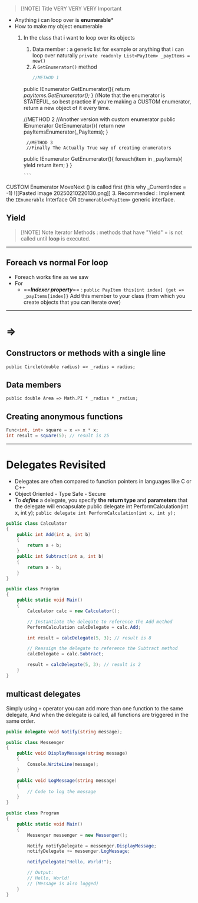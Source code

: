 
> [!NOTE] Title
> VERY VERY VERY Important
- Anything i can loop over is **enumerable***
- How to  make my object enumerable
	1. In the class that i want to loop over its objects
		1. Data member : a generic list for example or anything that i can loop over naturally
		   `private readonly List<PayItem> _payItems = new()`
		2. A `GetEnumerator()` method 
		   ```C#
		   //METHOD 1
		public IEnumerator<PayItem> GetEnumerator(){
		return _payItems.GetEnumerator();_
		}
		//Note that the enumerator is STATEFUL, so best practice if you're making a CUSTOM enumerator, return a new object of it every time.
		
		//METHOD 2
		//Another version with custom enumerator
		public IEnumerator<PayItem> GetEnumerator(){
     		return new payItemsEnumerator(_PayItems);
     		}
     		
     		//METHOD 3
     		//Finally The Actually True way of creating enumerators
     	public IEnumerator<PayItem> GetEnumerator(){
     		foreach(item in _payItems){
     		yield return item;
     		}
     	}
		
		   ```
CUSTOM Enumerator
MoveNext () is called first (this why \_CurrentIndex = -1)
![[Pasted image 20250210220130.png]]
	3. Recommended : Implement the `IEnumerable`  Interface OR `IEnumerable<PayItem>` generic interface.
## Yield

> [!NOTE] Note
> Iterator Methods : methods that have "Yield" = is not called until **loop** is executed.
****
## Foreach vs normal For loop
- Foreach works fine as we saw
- For
	- ==***Indexer property***== : `public PayItem this[int index] {get => _payItems[index]}` Add this member to your class (from which you create objects that you can iterate over)



---
# => 
## Constructors or methods with a single line
`public Circle(double radius) => _radius = radius;`
## Data members 
`public double Area => Math.PI * _radius * _radius;`

## Creating anonymous functions
```C#
Func<int, int> square = x => x * x;
int result = square(5); // result is 25
```

---
# Delegates Revisited
- Delegates are often compared to function pointers in languages like C or C++
- Object Oriented - Type Safe - Secure
- To ***define*** a delegate, you specify **the return type** and **parameters** that the delegate will encapsulate
public delegate int PerformCalculation(int x, int y);
`public delegate int PerformCalculation(int x, int y);`
```C#
public class Calculator
{
    public int Add(int a, int b)
    {
        return a + b;
    }
    public int Subtract(int a, int b)
    {
        return a - b;
    }
}

public class Program
{
    public static void Main()
    {
        Calculator calc = new Calculator();

        // Instantiate the delegate to reference the Add method
        PerformCalculation calcDelegate = calc.Add;

        int result = calcDelegate(5, 3); // result is 8

        // Reassign the delegate to reference the Subtract method
        calcDelegate = calc.Subtract;

        result = calcDelegate(5, 3); // result is 2
    }
}

```
## multicast delegates
Simply using `+` operator you can add more than one function to the same delegate,
And when the delegate is called, all functions are triggered in the same order.

```C#
public delegate void Notify(string message);

public class Messenger
{
    public void DisplayMessage(string message)
    {
        Console.WriteLine(message);
    }

    public void LogMessage(string message)
    {
        // Code to log the message
    }
}

public class Program
{
    public static void Main()
    {
        Messenger messenger = new Messenger();

        Notify notifyDelegate = messenger.DisplayMessage;
        notifyDelegate += messenger.LogMessage;

        notifyDelegate("Hello, World!");

        // Output:
        // Hello, World!
        // (Message is also logged)
    }
}

```
